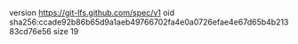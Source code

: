 version https://git-lfs.github.com/spec/v1
oid sha256:ccade92b86b65d9a1aeb49766702fa4e0a0726efae4e67d65b4b21383cd76e56
size 19
